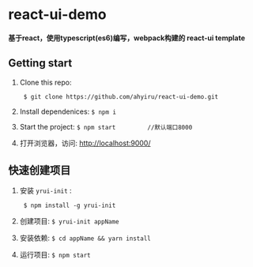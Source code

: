 # react-ui-demo
#### 基于react，使用typescript(es6)编写，webpack构建的 react-ui template

## Getting start

1. Clone this repo:

		$ git clone https://github.com/ahyiru/react-ui-demo.git

2. Install dependenices:
`
$ npm i
`

3. Start the project:
`
$ npm start 		//默认端口8000
`

5. 打开浏览器，访问: [http://localhost:9000/](http://localhost:9000/)

## 快速创建项目

1. 安装 `yrui-init` :

		$ npm install -g yrui-init

2. 创建项目:
`
$ yrui-init appName
`

3. 安装依赖:
`
$ cd appName && yarn install
`

4. 运行项目:
`
$ npm start
`

